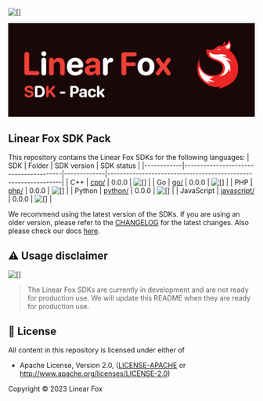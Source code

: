 ![[]](https://img.shields.io/badge/license-MIT%2FApache--2.0-blue)

[![[]](/assets/lfxsdk.png)]()

## Linear Fox SDK Pack
This repository contains the Linear Fox SDKs for the following languages:
| SDK        | Folder                                | SDK version | SDK status                                                    |
|------------|---------------------------------------|-------------|---------------------------------------------------------------|
| C++        | [cpp/](cpp)                           | 0.0.0       | ![[]](https://shields.io/badge/-UnderDevelopment-yellow)              |
| Go         | [go/](go)                             | 0.0.0       | ![[]](https://shields.io/badge/-Soon-blueviolet)              |
| PHP        | [php/](php)                           | 0.0.0       | ![[]](https://shields.io/badge/-Soon-blueviolet)              |
| Python     | [python/](python)                     | 0.0.0       | ![[]](https://shields.io/badge/-Soon-blueviolet)              |
| JavaScript | [javascript/](javascript)             | 0.0.0       | ![[]](https://shields.io/badge/-Soon-blueviolet)              |


We recommend using the latest version of the SDKs. If you are using an older version, please refer to the [CHANGELOG](CHANGELOG.md) for the latest changes. Also please check our docs [here](https://docs.linear.fox).

## ⚠️ Usage disclaimer
[![[]](https://shields.io/badge/-Warning-red)]()
> The Linear Fox SDKs are currently in development and are not ready for production use. We will update this README when they are ready for production use.

## 📝 License
All content in this repository is licensed under either of
  * Apache License, Version 2.0, ([LICENSE-APACHE](LICENSE-APACHE) or http://www.apache.org/licenses/LICENSE-2.0)

  Copyright © 2023 Linear Fox